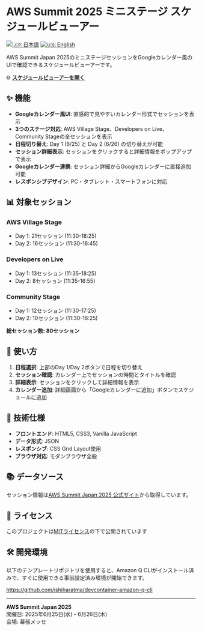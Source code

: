 # AWS Summit 2025 ミニステージ スケジュールビューアー

[![🇯🇵 日本語](https://img.shields.io/badge/%F0%9F%87%AF%F0%9F%87%B5-日本語-white)](./README.ja.md) [![🇺🇸 English](https://img.shields.io/badge/%F0%9F%87%BA%F0%9F%87%B8-English-white)](./README.md)

AWS Summit Japan 2025のミニステージセッションをGoogleカレンダー風のUIで確認できるスケジュールビューアーです。

🌐 **[スケジュールビューアーを開く](https://ishiharatma.github.io/aws-summit-2025-viewer/)**

## ✨ 機能

- **Googleカレンダー風UI**: 直感的で見やすいカレンダー形式でセッションを表示
- **3つのステージ対応**: AWS Village Stage、Developers on Live、Community Stageの全セッションを表示
- **日程切り替え**: Day 1 (6/25) と Day 2 (6/26) の切り替えが可能
- **セッション詳細表示**: セッションをクリックすると詳細情報をポップアップで表示
- **Googleカレンダー連携**: セッション詳細からGoogleカレンダーに直接追加可能
- **レスポンシブデザイン**: PC・タブレット・スマートフォンに対応

## 📊 対象セッション

### AWS Village Stage
- Day 1: 21セッション (11:30-18:25)
- Day 2: 16セッション (11:30-16:45)

### Developers on Live  
- Day 1: 13セッション (11:35-18:25)
- Day 2: 8セッション (11:35-16:55)

### Community Stage
- Day 1: 12セッション (11:30-17:25)
- Day 2: 10セッション (11:30-16:25)

**総セッション数: 80セッション**

## 🚀 使い方

1. **日程選択**: 上部のDay 1/Day 2ボタンで日程を切り替え
2. **セッション確認**: カレンダー上でセッションの時間とタイトルを確認
3. **詳細表示**: セッションをクリックして詳細情報を表示
4. **カレンダー追加**: 詳細画面から「Googleカレンダーに追加」ボタンでスケジュールに追加

## 🔧 技術仕様

- **フロントエンド**: HTML5, CSS3, Vanilla JavaScript
- **データ形式**: JSON
- **レスポンシブ**: CSS Grid Layout使用
- **ブラウザ対応**: モダンブラウザ全般

## 📚 データソース

セッション情報は[AWS Summit Japan 2025 公式サイト](https://pages.awscloud.com/summit-japan-2025-aws-expo-booth.html#ministage)から取得しています。

## 📄 ライセンス

このプロジェクトは[MITライセンス](./LICENSE)の下で公開されています

## 🛠️ 開発環境

以下のテンプレートリポジトリを使用すると、Amazon Q CLIがインストール済みで、すぐに使用できる事前設定済み環境が開始できます。

https://github.com/ishiharatma/devcontainer-amazon-q-cli

---

**AWS Summit Japan 2025**  
開催日: 2025年6月25日(水) - 6月26日(木)  
会場: 幕張メッセ
